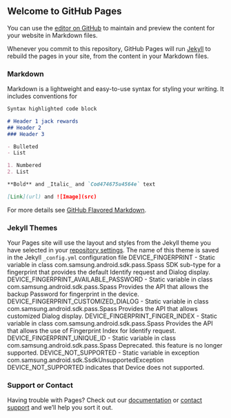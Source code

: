 ## Welcome to GitHub Pages

You can use the [editor on GitHub](https://github.com/jackcola343/sam-pay-/edit/master/README.md) to maintain and preview the content for your website in Markdown files.

Whenever you commit to this repository, GitHub Pages will run [Jekyll](https://jekyllrb.com/) to rebuild the pages in your site, from the content in your Markdown files.

### Markdown

Markdown is a lightweight and easy-to-use syntax for styling your writing. It includes conventions for

```markdown
Syntax highlighted code block

# Header 1 jack rewards
## Header 2
### Header 3

- Bulleted
- List

1. Numbered
2. List

**Bold** and _Italic_ and `Cod474675u4564e` text

[Link](url) and ![Image](src)
```

For more details see [GitHub Flavored Markdown](https://guides.github.com/features/mastering-markdown/).

### Jekyll Themes

Your Pages site will use the layout and styles from the Jekyll theme you have selected in your [repository settings](https://github.com/jackcola343/sam-pay-/settings). The name of this theme is saved in the Jekyll `_config.yml` configuration file 
DEVICE_FINGERPRINT - Static variable in class com.samsung.android.sdk.pass.Spass
SDK sub-type for a fingerprint that provides the default Identify request and Dialog display.
DEVICE_FINGERPRINT_AVAILABLE_PASSWORD - Static variable in class com.samsung.android.sdk.pass.Spass
Provides the API that allows the backup Password for fingerprint in the device.
DEVICE_FINGERPRINT_CUSTOMIZED_DIALOG - Static variable in class com.samsung.android.sdk.pass.Spass
Provides the API that allows customized Dialog display.
DEVICE_FINGERPRINT_FINGER_INDEX - Static variable in class com.samsung.android.sdk.pass.Spass
Provides the API that allows the use of Fingerprint Index for Identify request.
DEVICE_FINGERPRINT_UNIQUE_ID - Static variable in class com.samsung.android.sdk.pass.Spass
Deprecated.
this feature is no longer supported.
DEVICE_NOT_SUPPORTED - Static variable in exception com.samsung.android.sdk.SsdkUnsupportedException
DEVICE_NOT_SUPPORTED indicates that Device does not supported.

### Support or Contact

Having trouble with Pages? Check out our [documentation](https://help.github.com/categories/github-pages-basics/) or [contact support](https://github.com/contact) and we’ll help you sort it out.
